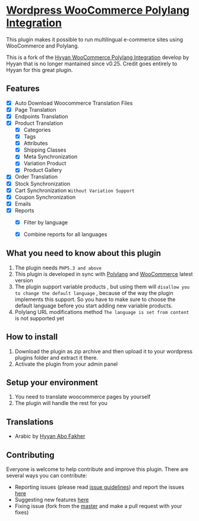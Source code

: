 # [Wordpress  WooCommerce Polylang Integration ](https://github.com/hyyan/woo-poly-integration/)

This plugin makes it possible to run multilingual e-commerce sites using WooCommerce and Polylang.

This is a fork of the [Hyyan WooCommerce Polylang Integration](https://wordpress.org/plugins/woo-poly-integration/)
develop by Hyyan that is no longer mantained since v0.25. Credit goes entirely
to Hyyan for this great plugin.

## Features

- [x] Auto Download Woocommerce Translation Files
- [x] Page Translation
- [x] Endpoints Translation
- [x] Product Translation
  - [x] Categories
  - [x] Tags
  - [x] Attributes
  - [x] Shipping Classes
  - [x] Meta Synchronization
  - [x] Variation Product
  - [x] Product Gallery
- [x] Order Translation
- [x] Stock Synchronization
- [x] Cart Synchronization `Without Variation Support`
- [x] Coupon Synchronization
- [x] Emails
- [x] Reports
  - [x] Filter by language
  - [x] Combine reports for all languages


## What you need to know about this plugin

1. The plugin needs `PHP5.3 and above`
2. This plugin is developed in sync with [Polylang](https://wordpress.org/plugins/polylang)
   and [WooCommerce](https://wordpress.org/plugins/woocommerce/) latest version
3. The plugin support variable products , but using them will `disallow you to
   change the default language` , because of the way the plugin implements this
   support. So you have to make sure to choose the default language before you start
   adding new variable products.
4. Polylang URL modifications method `The language is set from content` is not
   supported yet

## How to install

1. Download the plugin as zip archive and then upload it to your wordpress plugins folder and
extract it there.
2. Activate the plugin from your admin panel

## Setup your environment

1. You need to translate woocommerce pages by yourself
2. The plugin will handle the rest for you

## Translations

* Arabic by [Hyyan Abo Fakher](https://github.com/hyyan)

## Contributing

Everyone is welcome to help contribute and improve this plugin. There are several
ways you can contribute:

* Reporting issues (please read [issue guidelines](https://github.com/necolas/issue-guidelines))
and report the issues [here](https://github.com/decarvalhoaa/woo-poly-integration/issues)
* Suggesting new features [here](https://github.com/decarvalhoaa/woo-poly-integration/issues)
* Fixing issue (fork from the [master](https://github.com/decarvalhoaa/woo-poly-integration) and make a pull request with your fixes)
